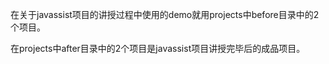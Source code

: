 在关于javassist项目的讲授过程中使用的demo就用projects中before目录中的2个项目。

在projects中after目录中的2个项目是javassist项目讲授完毕后的成品项目。



